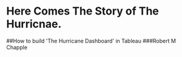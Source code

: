 # Here Comes The Story of The Hurricnae.
##How to build 'The Hurricane Dashboard' in Tableau
###Robert M Chapple


